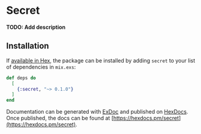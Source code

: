 # Secret

**TODO: Add description**

## Installation

If [available in Hex](https://hex.pm/docs/publish), the package can be installed
by adding `secret` to your list of dependencies in `mix.exs`:

```elixir
def deps do
  [
    {:secret, "~> 0.1.0"}
  ]
end
```

Documentation can be generated with [ExDoc](https://github.com/elixir-lang/ex_doc)
and published on [HexDocs](https://hexdocs.pm). Once published, the docs can
be found at [https://hexdocs.pm/secret](https://hexdocs.pm/secret).

